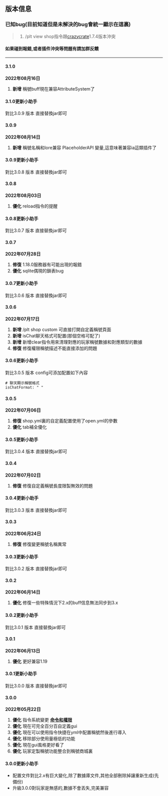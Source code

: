 ## 版本信息

### 已知bug(目前知道但是未解決的bug會統一顯示在這裏)
> 1. /plt view shop指令跟[crazycrate](https://www.mcbbs.net/thread-688445-1-1.html)1.7.4版本沖突

#### 如果碰到報錯,或者插件沖突等問題有請加群反饋

------------

#### 3.1.0
**2022年08月16日**
1. **新增** 稱號buff現在兼容AttributeSystem了

#### 3.1.0更新小助手
對比3.0.9 版本 直接替換jar即可

#### 3.0.9
**2022年08月14日**
1. **新增** 稱號名稱和lore兼容 PlaceholderAPI 變量,這意味著兼容ia這類插件了

#### 3.0.9更新小助手
對比3.0.8 版本 直接替換jar即可

#### 3.0.8
**2022年08月03日**
1. **優化** reload指令的提醒

#### 3.0.8更新小助手
對比3.0.7 版本 直接替換jar即可

#### 3.0.7
**2022年07月28日**
1. **修復** 1.18.0服務器有可能出現的報錯
2. **優化** sqlite偶現的鎖表bug

#### 3.0.7更新小助手
對比3.0.6 版本 直接替換jar即可

#### 3.0.6
**2022年07月17日**
1. **新增** /plt shop custom 可直接打開自定義稱號頁面
2. **新增** isChat聊天格式可配置(那個空格可配了)
3. **新增** 新增clear指令用來清理對應的玩家稱號數據和對應類型的數據
4. **修復** 修復權限稱號描述不能直接添加的問題

#### 3.0.6更新小助手
對比3.0.5 版本 config可添加配置如下內容

```
# 聊天顯示稱號格式
isChatFormat: " "
```

#### 3.0.5
**2022年07月06日**
1. **修復** shop.yml裏的自定義配置使用了open.yml的參數
2. **優化** tab補全優化

#### 3.0.5更新小助手
對比3.0.4 版本 直接替換jar即可

#### 3.0.4
**2022年07月02日**
1. **修復** 修復自定義稱號長度限製無效的問題

#### 3.0.4更新小助手
對比3.0.3 版本 直接替換jar即可

#### 3.0.3
**2022年06月24日**
1. **修復** 修復變更稱號名稱異常

#### 3.0.3更新小助手
對比3.0.2 版本 直接替換jar即可

#### 3.0.2
**2022年06月14日**
1. **優化** 修復一些特殊情況下2.x的buff信息無法同步到3.x

#### 3.0.2更新小助手
對比3.0.1 版本 直接替換jar即可

#### 3.0.1
**2022年06月13日**
1. **優化** 更好兼容1.19

#### 3.0.1更新小助手
對比3.0.0 版本 直接替換jar即可

#### 3.0.0
**2022年05月22日**
1. **優化** 指令系統變更 [**命令和權限**](PlayerTitle3/zh_CN/command)
2. **優化** 現在可完全百分百自定義gui
3. **優化** 現在可以使用指令快捷在yml中配置稱號然後進行導入
4. **優化** 移除部分使用量極低的功能
5. **優化** 現在gui風格更好看了
6. **優化** 玩家定製稱號功能整合到稱號商城裏

#### 3.0.0更新小助手
- 配置文件對比2.x有巨大變化,除了數據庫文件,其他全部刪除掉讓重新生成(先備份)
- 升級3.0.0對玩家是無感的,數據不會丟失,完美兼容